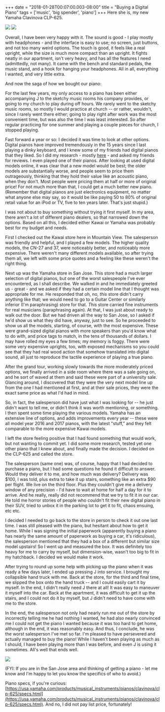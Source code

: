 +++
date = "2018-01-28T00:07:00.003-08:00"
title = "Buying a Digital Piano"
tags = ['music', 'big spender', 'piano']
+++
Here she is, my new Yamaha Clavinova CLP-625.

<img src="https://3.bp.blogspot.com/-oI1Rn7Nqrx0/Wm1-mz2-NYI/AAAAAAAARns/lWOUu89Pk3EI3Qm9HQ8uZndBw6MMUoo0gCKgBGAs/s1600/IMG_20180127_153139.jpg"/>

<img src="https://3.bp.blogspot.com/-zeA7ZBFi5L8/Wm1-m2gI6fI/AAAAAAAARns/9gGAHlqpbs4k13tHme5bXTLN0wUP3dNXgCKgBGAs/s1600/IMG_20180127_153351.jpg"/>

Overall, I have been very happy with it.  The sound is good - I play mostly with headphones - and the interface is easy to use; no screen, just buttons, and not too many weird options.  The touch is good, it feels like a real upright, while the size is much more compact than an upright.  It fights neatly in our apartment, isn't very heavy, and has all the features I need (admittedly, not many).  It came with the bench and standard pedals, the music stand, and a hook for hanging your headphones.  All in all, everything I wanted, and very little extra.

And now the saga of how we bought our piano:

For the last few years, my only access to a piano has been either accompanying J to the sketchy music rooms his company provides, or going to my church to play during off hours.  We rarely went to the sketchy music rooms, so mostly I would practice at church -- or rather, wouldn't, since I rarely went there either; going to play right after work was the most convenient time, but was also the time I was least interested.  So after regular practicing for one summer and playing a couple pieces for church, I stopped playing.

Fast forward a year or so: I decided it was time to look at other options.  Digital pianos have improved tremendously in the 15 years since I last playing a dinky keyboard, and I knew some of my friends had digital pianos that they liked.  So I did my research - mostly [here](https://azpianonews.blogspot.com/) - and asked my friends for reviews.  I even played one of their pianos.  After looking at used digital models online, it was clear that a new model would be best; the older models are substantially worse, and people seem to price them outrageously, thinking that they hold their value like an acoustic piano, when they don't.  Most people were pricing them at half or more of original price!  For not much more than that, I could get a much better new piano.  (Remember that digital pianos are just electronics equipment, no matter what anyone else may say, so it would be like paying 50 to 80% of original retail value for an iPod or TV, five to ten years later.  That's just stupid.) 

I was not about to buy something without trying it first myself.  In my area, there aren't a lot of different piano dealers, so that narrowed down the options.  Based on all this, I decided either Kawai or Yamaha was probably best for my budget and needs.

First I checked out the Kawai store here in Mountain View.  The salesperson was friendly and helpful, and I played a few models.  The higher quality models, the CN-27 and 37, were noticeably better, and noticeably more expensive.  There weren't many different models available, so after trying them all, we left with some price quotes and a feeling like these weren't the right thing.

Next up was the Yamaha store in San Jose.  This store had a much larger selection of digital pianos, but one of the worst salespeople I've ever encountered, as I shall describe.  We walked in and he immediately greeted us - great - and we asked if they had a certain model line that I thought was appropriate for me.  He responded that oh, no, *this* store didn't carry anything like that; we would need to go to a Guitar Center or similarly inferior (I'm paraphrasing) store for that.  *This* store carried fine instruments for real musicians (paraphrasing again).  At that, I was just about ready to walk out the door.  But we had driven all the way to San Jose, so I asked if he'd show us what they did have, anyway, just to see.  So he proceeded to show us all the models, starting, of course, with the most expensive.  These were grand-sized digital pianos with more speakers than you'd know what to do with, and price tags to match, in the tens of thousands of dollars.  I may have rolled my eyes a few times; my memory is foggy.  There were some very expensive uprights, too, with exposed mechanisms so you could see that they had real wood action that somehow translated into digital sound, all just to reproduce the tactile experience of playing a true piano.

After the grand tour, working slowly towards the more moderately priced options, we finally arrived in a side room where there was a sale going on, and he sort of waved at them and said these were part of a university sale.  Glancing around, I discovered that they were the very next model line up from the one I had mentioned at first, and at their sale prices, they were the exact same price as what I'd had in mind.

So, in fact, the salesperson did have just what I was looking for -- he just didn't want to tell me, or didn't think it was worth mentioning, or something.  I then spent some time playing the various models.  Yamaha has an extensive line of options, and adds improvements every year -- these were all model year 2016 and 2017 pianos, with the latest "stuff," and they felt comparable to the more expensive Kawai models.

I left the store feeling positive that I had found something that would work, but not wanting to commit yet.  I did some more research, tested yet one other piano that I knew about, and finally made the decision.  I decided on the CLP-625 and called the store.

The salesperson (same one) was, of course, happy that I had decided to purchase a piano, but I had some questions he found it difficult to answer.  Would they deliver it to me, and how much was delivery?  Delivery was $100, I was told, plus extra to take it up stairs, something like an extra $90 per flight.  We live on the third floor.  Plus they couldn't give me a delivery window of any precision - I'd have to wait at home for half a day for it to arrive.  And he really, really did not recommend that we try to fit it in our car.  He told me horror stories of people who couldn't fit their new digital piano in their SUV, tried to unbox it in the parking lot to get it to fit, chaos ensuing, etc etc.

I decided I needed to go back to the store in person to check it out one last time.  I was still pleased with the piano, but hesitant about how to get it home.  While I was signing the initial paperwork (apparently buying a piano has nearly the same amount of paperwork as buying a car, it's ridiculous), the salesperson mentioned that they had a box of a different but similar size model upstairs!  So I went up and measured the box.  It was definitely too heavy for me to carry by myself, but dimension-wise, wasn't too big to fit in my hatchback.  I decided we would make it work.

After trying to round up some help with picking up the piano when it was ready a few days later, I ended up pressing J into service.  I brought my collapsible hand truck with me.  Back at the store, for the third and final time, we slipped the box onto the hand truck -- and I could easily cart it by myself.  In the end, I didn't really need J there at all!  It was easy to maneuver it myself into the car.  Back at the apartment, it was difficult to get it up the stairs, and I could not do it by myself, but J didn't need to have come with me to the store.

In the end, the salesperson not only had nearly run me out of the store by incorrectly telling me he had nothing I wanted, he had also nearly convinced me I could not get the piano I wanted because it was too hard to get home, although in the end, it was reasonably easy.  And thus, I conclude, he was the worst salesperson I've met so far.  I'm pleased to have persevered and actually managed to buy the piano!  While I haven't been playing as much as I should, I have been playing more than I was before, and even J is using it sometimes.  All's well that ends well.

<img src="https://1.bp.blogspot.com/-91hG2dtCRQQ/Wm1-2dmQH9I/AAAAAAAARnw/lOF7MTmt_WgfFKn8G7eQk7iR6IIBC1TRACKgBGAs/s1600/IMG_20180127_162105.jpg"/>

(FYI: If you are in the San Jose area and thinking of getting a piano - let me know and I'm happy to let you know the specifics of who to avoid.)

Piano specs, if you're curious: [https://usa.yamaha.com/products/musical_instruments/pianos/clavinova/clp-625/specs.html](https://usa.yamaha.com/products/musical_instruments/pianos/clavinova/clp-625/specs.html).  And no, I did not pay list price, fortunately!
